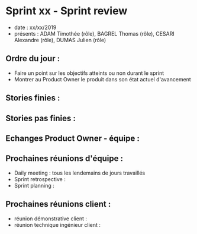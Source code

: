 # Sprint xx - Sprint review 

+ date : xx/xx/2019 
+ présents : ADAM Timothée (rôle), BAGREL Thomas (rôle), CESARI Alexandre (rôle), DUMAS Julien (rôle)


## Ordre du jour : 
+ Faire un point sur les objectifs atteints ou non durant le sprint 
+ Montrer au Product Owner le produit dans son état actuel d'avancement

## Stories finies :

## Stories pas finies : 

## Echanges Product Owner - équipe :

## Prochaines réunions d'équipe :

+ Daily meeting : tous les lendemains de jours travaillés
+ Sprint retrospective : 
+ Sprint planning :

## Prochaines réunions client : 

+ réunion démonstrative client : 
+ réunion technique ingénieur client :
